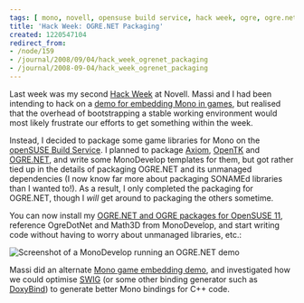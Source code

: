 ```yaml
---
tags: [ mono, novell, opensuse build service, hack week, ogre, ogre.net, packaging ]
title: 'Hack Week: OGRE.NET Packaging'
created: 1220547104
redirect_from:
- /node/159
- /journal/2008/09/04/hack_week_ogrenet_packaging
- /journal/2008-09-04/hack_week_ogrenet_packaging
---
```

Last week was my second [Hack Week](http://www.novell.com/prblogs/?p=495) at
Novell. Massi and I had been intending to hack on a [demo for embedding Mono in
games](/journal/2008/08/05/demoing_mono_games), but realised that the overhead
of bootstrapping a stable working environment would most likely frustrate our
efforts to get something within the week.<!--break-->

Instead, I decided to package some game libraries for Mono on the [openSUSE
Build Service](http://en.opensuse.org/Build_Service). I planned to package
[Axiom](http://axiomengine.sf.net), [OpenTK](http://www.opentk.com) and
[OGRE.NET](http://www.ogre3d.org/phpBB2addons/viewforum.php?f=1), and write some
MonoDevelop templates for them, but got rather tied up in the details of
packaging OGRE.NET and its unmanaged dependencies (I now know far more about
packaging SONAMEd libraries than I wanted to!). As a result, I only completed
the packaging for OGRE.NET, though I _will_ get around to packaging the others
sometime.

You can now install my [OGRE.NET and OGRE packages for OpenSUSE
11](http://download.opensuse.org/repositories/home:/MJHutchinson:/mono-games/openSUSE_11.0/repodata),
reference OgreDotNet and Math3D from MonoDevelop, and start writing code without
having to worry about unmanaged libraries, etc.:

![Screenshot of a
MonoDevelop running an OGRE.NET demo](/files/images/MonoScreenshots/OgreDotNet.png)

Massi did an alternate [Mono game embedding
demo](http://primates.ximian.com/~massi/blog/archive/2008/Aug-04.html), and
investigated how we could optimise [SWIG](http://www.swig.org) (or some other
binding generator such as [DoxyBind](http://imaginary-project.net/doxybind)) to
generate better Mono bindings for C++ code.
